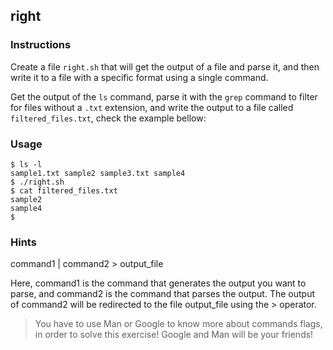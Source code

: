 ## right

### Instructions

Create a file `right.sh` that will get the output of a file and parse it, and then write it to a file with a specific format using a single command.

Get the output of the `ls` command, parse it with the `grep` command to filter for files without a `.txt` extension, and write the output to a file called `filtered_files.txt`, check the example bellow:

### Usage

```console
$ ls -l
sample1.txt sample2 sample3.txt sample4
$ ./right.sh
$ cat filtered_files.txt
sample2
sample4
$
```

### Hints

command1 | command2 > output_file

Here, command1 is the command that generates the output you want to parse, and command2 is the command that parses the output. The output of command2 will be redirected to the file output_file using the > operator.

> You have to use Man or Google to know more about commands flags, in order to solve this exercise!
> Google and Man will be your friends!
